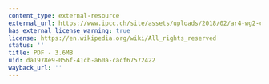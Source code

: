```yaml
---
content_type: external-resource
external_url: https://www.ipcc.ch/site/assets/uploads/2018/02/ar4-wg2-chapter3-1.pdf
has_external_license_warning: true
license: https://en.wikipedia.org/wiki/All_rights_reserved
status: ''
title: PDF - 3.6MB
uid: da1978e9-056f-41cb-a60a-cacf67572422
wayback_url: ''
---
```

